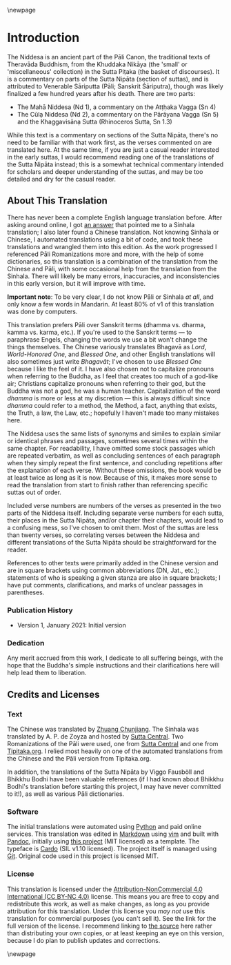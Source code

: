 \newpage

# Introduction

The Niddesa is an ancient part of the Pāli Canon, the traditional texts of
Theravāda Buddhism, from the Khuddaka Nikāya (the 'small' or 'miscellaneous'
collection) in the Sutta Piṭaka (the basket of discourses). It is a commentary
on parts of the Sutta Nipāta (section of suttas), and is attributed to Venerable
Sāriputta (Pāli; Sanskrit Śāriputra), though was likely finalized a few hundred
years after his death. There are two parts:

* The Mahā Niddesa (Nd 1), a commentary on the Atṭḥaka Vagga (Sn 4)
* The Cūlạ Niddesa (Nd 2), a commentary on the Pārāyana Vagga (Sn 5) and the
    Khaggavisānạ Sutta (Rhinoceros Sutta, Sn 1.3)

While this text is a commentary on sections of the Sutta Nipāta, there's no need
to be familiar with that work first, as the verses commented on are translated
here. At the same time, if you are just a casual reader interested in the early
suttas, I would recommend reading one of the translations of the Sutta Nipāta
instead; this is a somewhat technical commentary intended for scholars and
deeper understanding of the suttas, and may be too detailed and dry for the
casual reader.

## About This Translation

There has never been a complete English language translation before. After
asking around online, I got [an
answer](https://buddhism.stackexchange.com/a/43712/19522) that pointed me to a
Sinhala translation; I also later found a Chinese translation. Not knowing
Sinhala or Chinese, I automated translations using a bit of code, and took these
translations and wrangled them into this edition. As the work progressed I
referenced Pāli Romanizations more and more, with the help of some dictionaries,
so this translation is a combination of the translation from the Chinese and
Pāli, with some occasional help from the translation from the Sinhala. There
will likely be many errors, inaccuracies, and inconsistencies in this early
version, but it will improve with time.

**Important note**: To be very clear, I do not know Pāli or Sinhala _at all_,
and only know a few words in Mandarin. At least 80% of v1 of this translation
was done by computers.

This translation prefers Pāli over Sanskrit terms (dhamma vs. dharma, kamma vs.
karma, etc.). If you're used to the Sanskrit terms — to paraphrase Engels,
changing the words we use a bit won't change the things themselves. The Chinese
variously translates Bhagavā as _Lord_, _World-Honored One_, and _Blessed One_,
and other English translations will also sometimes just write _Bhagavāt_; I've
chosen to use _Blessed One_ because I like the feel of it. I have also chosen
not to capitalize pronouns when referring to the Buddha, as I feel that creates
too much of a god-like air; Christians capitalize pronouns when referring to
their god, but the Buddha was not a god, he was a human teacher. Capitalization
of the word _dhamma_ is more or less at my discretion — this is always difficult
since _dhamma_ could refer to a method, the Method, a fact, anything that
exists, the Truth, a law, the Law, etc.; hopefully I haven't made too many
mistakes here.

The Niddesa uses the same lists of synonyms and similes to explain similar or
identical phrases and passages, sometimes several times within the same chapter.
For readability, I have omitted some stock passages which are repeated verbatim,
as well as concluding sentences of each paragraph when they simply repeat the
first sentence, and concluding repetitions after the explanation of each verse.
Without these omissions, the book would be at least twice as long as it is now.
Because of this, it makes more sense to read the translation from start to
finish rather than referencing specific suttas out of order.

Included verse numbers are numbers of the verses as presented in the two parts
of the Niddesa itself. Including separate verse numbers for each sutta, their
places in the Sutta Nipāta, and/or chapter their chapters, would lead to a
confusing mess, so I've chosen to omit them. Most of the suttas are less than
twenty verses, so correlating verses between the Niddesa and different
translations of the Sutta Nipāta should be straightforward for the reader.

References to other texts were primarily added in the Chinese version and are in
square brackets using common abbreviations (DN, Jat., etc.); statements of who
is speaking a given stanza are also in square brackets; I have put comments,
clarifications, and marks of unclear passages in parentheses.

### Publication History

* Version 1, January 2021: Initial version

### Dedication

Any merit accrued from this work, I dedicate to all suffering beings, with the
hope that the Buddha's simple instructions and their clarifications here will
help lead them to liberation.

## Credits and Licenses

### Text

The Chinese was translated by [Zhuang
Chunjiang](https://agama.buddhason.org/Ni/Ni1.htm). The Sinhala was translated
by A. P. de Zoyza and hosted by [Sutta
Central](https://github.com/suttacentral/sc-data/tree/5c060c479f4cb17a0891011d57d4933c81918ead/html_text/si/pli/sutta/kn).
Two Romanizations of the Pāli were used, one from [Sutta
Central](https://github.com/suttacentral/legacy-suttacentral-data/tree/384ab0b63a521946cddb343319ac6c325dd2fb27/text/pi/su/kn)
and one from [Tipitaka.org](https://tipitaka.org/). I relied most heavily on one
of the automated translations from the Chinese and the Pāli version from
Tipitaka.org.

In addition, the translations of the Sutta Nipāta by Viggo Fausböll and Bhikkhu
Bodhi have been valuable references (if I had known about Bhikkhu Bodhi's
translation before starting this project, I may have never committed to it!), as
well as various Pāli dictionaries.

### Software

The initial translations were automated using [Python](https://www.python.org)
and paid online services. This translation was edited in
[Markdown](https://daringfireball.net/projects/markdown/) using
[vim](https://www.vim.org) and built with [Pandoc](https://pandoc.org/),
initially using [this project](https://github.com/wikiti/pandoc-book-template)
(MIT licensed) as a template. The typeface is
[Cardo](https://www.fontsquirrel.com/fonts/cardo) (SIL v1.10 licensed). The
project itself is managed using [Git](https://git-scm.com). Original code used
in this project is licensed MIT.

### License

This translation is licensed under the [Attribution-NonCommercial 4.0
International (CC BY-NC 4.0)](https://creativecommons.org/licenses/by-nc/4.0/)
license. This means you are free to copy and redistribute this work, as well as
make changes, as long as you provide attribution for this translation. Under
this license you _may not_ use this translation for commercial purposes (you
can't sell it). See the link for the full version of the license. I recommend
linking to [the source](https://github.com/zacanger/niddesa) here rather than
distributing your own copies, or at least keeping an eye on this version,
because I do plan to publish updates and corrections.

\newpage
